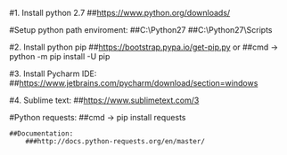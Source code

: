 
#1. Install python 2.7 
	##https://www.python.org/downloads/

#Setup python path enviroment:
	##C:\Python27
	##C:\Python27\Scripts

#2. Install python pip 
	##https://bootstrap.pypa.io/get-pip.py
	or
	##cmd -> python -m pip install -U pip

#3. Install Pycharm IDE:
	##https://www.jetbrains.com/pycharm/download/section=windows


#4. Sublime text:
	##https://www.sublimetext.com/3



#Python requests:
	##cmd -> pip install requests

	##Documentation:
		###http://docs.python-requests.org/en/master/
